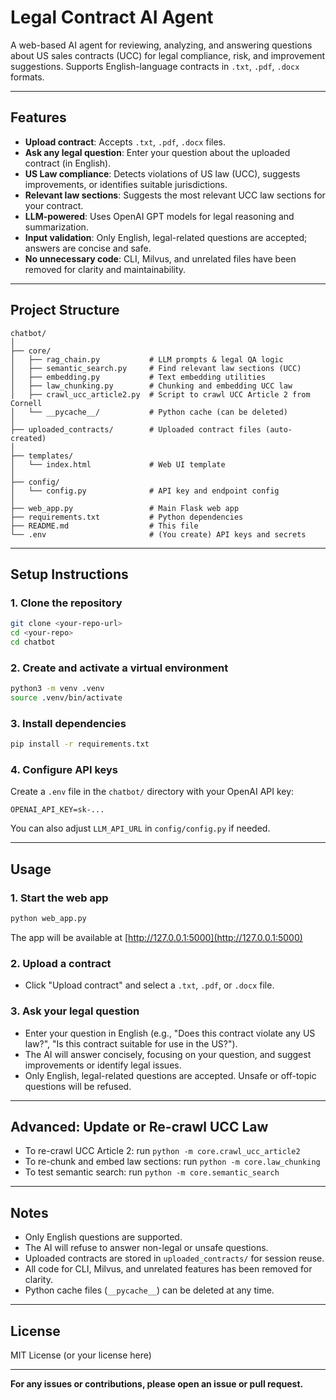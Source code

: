 # Legal Contract AI Agent

A web-based AI agent for reviewing, analyzing, and answering questions about US sales contracts (UCC) for legal compliance, risk, and improvement suggestions. Supports English-language contracts in `.txt`, `.pdf`, `.docx` formats.

---

## Features

- **Upload contract**: Accepts `.txt`, `.pdf`, `.docx` files.
- **Ask any legal question**: Enter your question about the uploaded contract (in English).
- **US Law compliance**: Detects violations of US law (UCC), suggests improvements, or identifies suitable jurisdictions.
- **Relevant law sections**: Suggests the most relevant UCC law sections for your contract.
- **LLM-powered**: Uses OpenAI GPT models for legal reasoning and summarization.
- **Input validation**: Only English, legal-related questions are accepted; answers are concise and safe.
- **No unnecessary code**: CLI, Milvus, and unrelated files have been removed for clarity and maintainability.

---

## Project Structure

```
chatbot/
│
├── core/
│   ├── rag_chain.py           # LLM prompts & legal QA logic
│   ├── semantic_search.py     # Find relevant law sections (UCC)
│   ├── embedding.py           # Text embedding utilities
│   ├── law_chunking.py        # Chunking and embedding UCC law
│   ├── crawl_ucc_article2.py  # Script to crawl UCC Article 2 from Cornell
│   └── __pycache__/           # Python cache (can be deleted)
│
├── uploaded_contracts/        # Uploaded contract files (auto-created)
│
├── templates/
│   └── index.html             # Web UI template
│
├── config/
│   └── config.py              # API key and endpoint config
│
├── web_app.py                 # Main Flask web app
├── requirements.txt           # Python dependencies
├── README.md                  # This file
└── .env                       # (You create) API keys and secrets
```

---

## Setup Instructions

### 1. Clone the repository

```bash
git clone <your-repo-url>
cd <your-repo>
cd chatbot
```

### 2. Create and activate a virtual environment

```bash
python3 -m venv .venv
source .venv/bin/activate
```

### 3. Install dependencies

```bash
pip install -r requirements.txt
```

### 4. Configure API keys

Create a `.env` file in the `chatbot/` directory with your OpenAI API key:

```
OPENAI_API_KEY=sk-...
```

You can also adjust `LLM_API_URL` in `config/config.py` if needed.

---

## Usage

### 1. Start the web app

```bash
python web_app.py
```

The app will be available at [http://127.0.0.1:5000](http://127.0.0.1:5000)

### 2. Upload a contract

- Click "Upload contract" and select a `.txt`, `.pdf`, or `.docx` file.

### 3. Ask your legal question

- Enter your question in English (e.g., "Does this contract violate any US law?", "Is this contract suitable for use in the US?").
- The AI will answer concisely, focusing on your question, and suggest improvements or identify legal issues.
- Only English, legal-related questions are accepted. Unsafe or off-topic questions will be refused.

---

## Advanced: Update or Re-crawl UCC Law

- To re-crawl UCC Article 2: run `python -m core.crawl_ucc_article2`
- To re-chunk and embed law sections: run `python -m core.law_chunking`
- To test semantic search: run `python -m core.semantic_search`

---

## Notes

- Only English questions are supported.
- The AI will refuse to answer non-legal or unsafe questions.
- Uploaded contracts are stored in `uploaded_contracts/` for session reuse.
- All code for CLI, Milvus, and unrelated features has been removed for clarity.
- Python cache files (`__pycache__`) can be deleted at any time.

---

## License

MIT License (or your license here)

---

**For any issues or contributions, please open an issue or pull request.**
